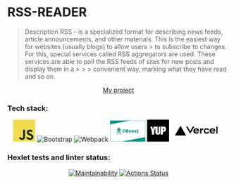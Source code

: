 # RSS-READER

> Description RSS - is a specialized format for describing news feeds, article announcements, and other materials. This is the easiest way for websites (usually blogs) to allow users > to subscribe to changes. For this, special services called RSS aggregators are used. These services are able to poll the RSS feeds of sites for new posts and display them in a > > > convenient way, marking what they have read and so on.

<div align="center">

[My project](https://frontend-project-11-two-rho.vercel.app/)

</div>



### Tech stack:
<div align="center">

[![JavaScript](/assets/JavaScript.png)](https://www.javascript.com/)
![Bootstrap](https://img.shields.io/badge/bootstrap-%238511FA.svg?style=for-the-badge&logo=bootstrap&logoColor=white)
![Webpack](https://img.shields.io/badge/webpack-%238DD6F9.svg?style=for-the-badge&logo=webpack&logoColor=black)
[![i18next](/assets/i18next2.jpg)](https://www.i18next.com//)
[![yup](/assets/yup2.png)](https://github.com/jquense/yup)
[![vercel](/assets/vercel.png)](https://vercel.com/)

</div>

### Hexlet tests and linter status:
<div align="center">

[![Maintainability](https://api.codeclimate.com/v1/badges/0b24e04c68fd5f442be3/maintainability)](https://codeclimate.com/github/Jekaterina111/frontend-project-11/maintainability) 
[![Actions Status](https://github.com/Jekaterina111/frontend-project-11/workflows/hexlet-check/badge.svg)](https://github.com/Jekaterina111/frontend-project-11/actions)

</div>